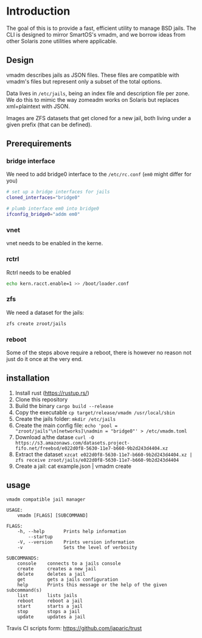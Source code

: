 # Introduction

The goal of this is to provide a fast, efficient utility to manage BSD jails. The CLI is designed to mirror SmartOS's vmadm, and we borrow ideas from other Solaris zone utilities where applicable.

## Design

vmadm describes jails as JSON files. These files are compatible with vmadm's files but represent only a subset of the total options.

Data lives in `/etc/jails`, being an index file and description file per zone. We do this to mimic the way zomeadm works on Solaris but replaces xml+plaintext with JSON.

Images are ZFS datasets that get cloned for a new jail, both living under a given prefix (that can be defined).

## Prerequirements



### bridge interface
We need to add bridge0 interface to the `/etc/rc.conf` (`em0` might differ for you)

```bash
# set up a bridge interfaces for jails
cloned_interfaces="bridge0"

# plumb interface em0 into bridge0
ifconfig_bridge0="addm em0"
```


### vnet
vnet needs to be enabled in the kerne.


### rctrl

Rctrl needs to be enabled
```bash
echo kern.racct.enable=1 >> /boot/loader.conf
```

### zfs
We need a dataset for the jails:

```bash
zfs create zroot/jails
```

### reboot

Some of the steps above require a reboot, there is however no reason not just do it once at the very end.

## installation

1. Install rust (https://rustup.rs/)
2. Clone this repository
3. Build the binary `cargo build --release`
4. Copy the executable `cp target/release/vmadm /usr/local/sbin`
5. Create the jails folder: `mkdir /etc/jails`
6. Create the main config file: `echo 'pool = "zroot/jails"\n[networks]\nadmin = "bridge0"' > /etc/vmadm.toml`
7. Download a/the datase `curl -O https://s3.amazonaws.com/datasets.project-fifo.net/freebsd/e022d0f8-5630-11e7-b660-9b2d243d4404.xz`
8. Extract the dataset `xzcat e022d0f8-5630-11e7-b660-9b2d243d4404.xz | zfs receive zroot/jails/e022d0f8-5630-11e7-b660-9b2d243d4404`
9. Create a jail: cat example.json | vmadm create

## usage
```
vmadm compatible jail manager

USAGE:
    vmadm [FLAGS] [SUBCOMMAND]

FLAGS:
    -h, --help       Prints help information
        --startup
    -V, --version    Prints version information
    -v               Sets the level of verbosity

SUBCOMMANDS:
    console    connects to a jails console
    create     creates a new jail
    delete     deletes a jail
    get        gets a jails configuration
    help       Prints this message or the help of the given subcommand(s)
    list       lists jails
    reboot     reboot a jail
    start      starts a jail
    stop       stops a jail
    update     updates a jail
```

Travis CI scripts form: https://github.com/japaric/trust